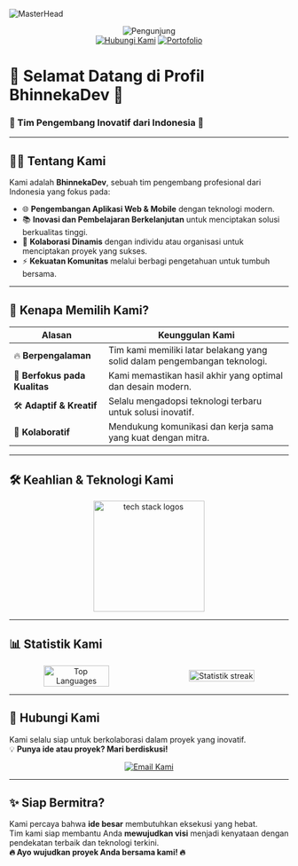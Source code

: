 ![MasterHead](https://repository-images.githubusercontent.com/588181932/e36ec678-7984-4cdd-8e4c-a3932772ff8e)

<div align="center">
  <img src="https://komarev.com/ghpvc/?username=BhinnekaDev&label=Pengunjung&color=yellowgreen&style=flat-square" alt="Pengunjung" />
</div>

<div align="center">
  <a href="https://wa.me/+6282318334287" target="_blank"><img src="https://img.shields.io/badge/Hubungi%20Kami-WhatsApp-green?style=for-the-badge&logo=whatsapp" alt="Hubungi Kami" /></a>
  <a href="https://bhinneka-dev.vercel.app/" target="_blank"><img src="https://img.shields.io/badge/Portofolio%20Kami-Situs-orange?style=for-the-badge&logo=github" alt="Portofolio" /></a>
</div>

# 🎉 **Selamat Datang di Profil BhinnekaDev** 🎉  
### **🌟 Tim Pengembang Inovatif dari Indonesia 🌟**

---

## 👩‍💻 **Tentang Kami**  
Kami adalah **BhinnekaDev**, sebuah tim pengembang profesional dari Indonesia yang fokus pada:  
- 🌐 **Pengembangan Aplikasi Web & Mobile** dengan teknologi modern.  
- 📚 **Inovasi dan Pembelajaran Berkelanjutan** untuk menciptakan solusi berkualitas tinggi.  
- 🤝 **Kolaborasi Dinamis** dengan individu atau organisasi untuk menciptakan proyek yang sukses.  
- ⚡ **Kekuatan Komunitas** melalui berbagi pengetahuan untuk tumbuh bersama.

---

## 🚀 **Kenapa Memilih Kami?**  
| **Alasan**               | **Keunggulan Kami**                                         |
|---------------------------|------------------------------------------------------------|
| 🔥 **Berpengalaman**      | Tim kami memiliki latar belakang yang solid dalam pengembangan teknologi. |
| 🎨 **Berfokus pada Kualitas** | Kami memastikan hasil akhir yang optimal dan desain modern.          |
| 🛠️ **Adaptif & Kreatif**  | Selalu mengadopsi teknologi terbaru untuk solusi inovatif.  |
| 🤝 **Kolaboratif**         | Mendukung komunikasi dan kerja sama yang kuat dengan mitra.|

---

## 🛠️ **Keahlian & Teknologi Kami**  
<div align="center">
  <img src="https://skillicons.dev/icons?i=ts,js,react,firebase,php,mysql,nextjs,nodejs,sass,html,css,tailwind,bootstrap,git,laravel" height="200" alt="tech stack logos" />
</div>

---

## 📊 **Statistik Kami**  
<div align="center" style="display: flex; justify-content: center; align-items: center; gap: 20px;">
  <img src="https://github-readme-stats.vercel.app/api/top-langs?username=BhinnekaDev&locale=en&layout=compact&theme=light&hide_border=true" alt="Top Languages" width="49%" />
  <img src="https://streak-stats.demolab.com?user=BhinnekaDev&locale=en&mode=daily&theme=light&hide_border=false&border_radius=5&order=3" alt="Statistik streak" width="49%" />
</div>

---

## 📧 **Hubungi Kami**  
Kami selalu siap untuk berkolaborasi dalam proyek yang inovatif.  
💡 **Punya ide atau proyek? Mari berdiskusi!**  
<div align="center">
  <a href="mailto:bhinnekadev24@gmail.com" target="_blank">
    <img src="https://img.shields.io/badge/Contact-Email-red?style=for-the-badge&logo=gmail&logoColor=white" alt="Email Kami" />
  </a>
</div>

---

## ✨ **Siap Bermitra?**  
Kami percaya bahwa **ide besar** membutuhkan eksekusi yang hebat.  
Tim kami siap membantu Anda **mewujudkan visi** menjadi kenyataan dengan pendekatan terbaik dan teknologi terkini.  
**🔥 Ayo wujudkan proyek Anda bersama kami! 🔥**
